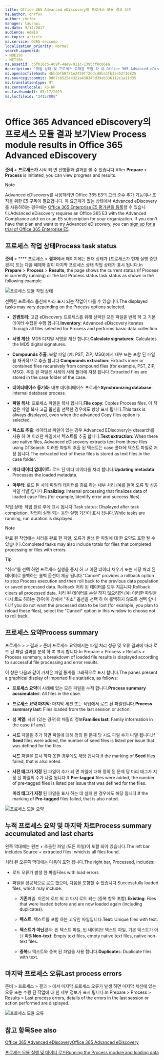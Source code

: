 ```yaml
---
title: Office 365 Advanced eDiscovery의 프로세스 모듈 결과 보기
ms.author: chrfox
author: chrfox
manager: laurawi
ms.date: 9/14/2017
audience: Admin
ms.topic: article
ms.service: O365-seccomp
localization_priority: Normal
search.appverid:
- MOE150
- MET150
ms.assetid: c6f016cb-409f-4ae9-911c-1395cf0c86ea
description: '작업 상태 및 프로세스 요약을 포함 하 여 Office 365 Advanced eDiscovery에서 실행 되는 프로세스 모듈의 결과를 찾는 방법에 대해 알아봅니다.  '
ms.openlocfilehash: 4bbdbf68f71e3459ff2ddcd8ba3fb33e52f16825
ms.sourcegitcommit: 9d67cb52544321a430343d39eb336112c1a11d35
ms.translationtype: MT
ms.contentlocale: ko-KR
ms.lasthandoff: 05/17/2019
ms.locfileid: "34157800"
---
```

# <a name="view-process-module-results-in-office-365-advanced-ediscovery"></a><span data-ttu-id="28c3a-103">Office 365 Advanced eDiscovery의 프로세스 모듈 결과 보기</span><span class="sxs-lookup"><span data-stu-id="28c3a-103">View Process module results in Office 365 Advanced eDiscovery</span></span>

<span data-ttu-id="28c3a-104">**준비** \> **프로세스가** 시작 되 면 진행률과 결과를 볼 수 있습니다.</span><span class="sxs-lookup"><span data-stu-id="28c3a-104">After **Prepare** \> **Process** is initiated, you can view progress and results.</span></span> 
  
> [!NOTE]
> <span data-ttu-id="28c3a-p101">Advanced eDiscovery를 사용하려면 Office 365 E3의 고급 준수 추가 기능이나 조직을 위한 E5 구독이 필요합니다. 이 요금제가 없는 상태에서 Advanced eDiscovery를 사용하려는 경우에는 [Office 365 Enterprise E5 평가판을 등록](https://go.microsoft.com/fwlink/p/?LinkID=698279)할 수 있습니다.</span><span class="sxs-lookup"><span data-stu-id="28c3a-p101">Advanced eDiscovery requires an Office 365 E3 with the Advanced Compliance add-on or an E5 subscription for your organization. If you don't have that plan and want to try Advanced eDiscovery, you can [sign up for a trial of Office 365 Enterprise E5](https://go.microsoft.com/fwlink/p/?LinkID=698279).</span></span> 
  
## <a name="process-task-status"></a><span data-ttu-id="28c3a-107">프로세스 작업 상태</span><span class="sxs-lookup"><span data-stu-id="28c3a-107">Process task status</span></span>

<span data-ttu-id="28c3a-108">**준비** \> \*\*\*\* 프로세스 \> **결과**에서 페이지에는 현재 상태가 (프로세스가 현재 실행 중인 경우) 또는 다음 예제와 같이 마지막 프로세스 상태 작업 상태가 표시 됩니다.</span><span class="sxs-lookup"><span data-stu-id="28c3a-108">In **Prepare** \> **Process** \> **Results**, the page shows the current status (if Process is currently running) or the last Process status task status as shown in the following example.</span></span>
  
![프로세스 모듈 작업 상태](media/9430f9e7-a4dd-47c7-ac2e-2c6a60fc948b.png)
  
<span data-ttu-id="28c3a-110">선택한 프로세스 옵션에 따라 표시 되는 작업이 다를 수 있습니다.</span><span class="sxs-lookup"><span data-stu-id="28c3a-110">The displayed tasks may vary depending on the Process options selected.</span></span> 
  
- <span data-ttu-id="28c3a-111">**인벤토리**: 고급 eDiscovery 프로세스를 위해 선택한 모든 파일을 반복 하 고 기본 데이터 수집을 수행 합니다.</span><span class="sxs-lookup"><span data-stu-id="28c3a-111">**Inventory**: Advanced eDiscovery iterates through all files selected for Process and performs basic data collection.</span></span>
    
- <span data-ttu-id="28c3a-112">**서명 계산**: MD5 디지털 서명을 계산 합니다.</span><span class="sxs-lookup"><span data-stu-id="28c3a-112">**Calculate signatures**: Calculates the MD5 digital signatures.</span></span>
    
- <span data-ttu-id="28c3a-113">**Compounds 추출**: 복합 파일 (예: PST, ZIP, MSG)에서 내부 또는 포함 된 파일을 재귀적으로 추출 합니다.</span><span class="sxs-lookup"><span data-stu-id="28c3a-113">**Compounds extraction**: Extracts inner or contained files recursively from compound files (for example, PST, ZIP, MSG).</span></span> <span data-ttu-id="28c3a-114">추출 된 파일은 사례의 사례 폴더에 저장 됩니다.</span><span class="sxs-lookup"><span data-stu-id="28c3a-114">Extracted files are stored in the case folder of the case.</span></span>
    
- <span data-ttu-id="28c3a-115">**데이터베이스 동기화**: 내부 데이터베이스 프로세스</span><span class="sxs-lookup"><span data-stu-id="28c3a-115">**Synchronizing database**: Internal database process.</span></span>
    
- <span data-ttu-id="28c3a-116">**파일 복사**: 프로세스 파일을 복사 합니다.</span><span class="sxs-lookup"><span data-stu-id="28c3a-116">**File copy**: Copies Process files.</span></span> <span data-ttu-id="28c3a-117">이 작업은 파일 복사 고급 옵션을 선택한 경우에도 항상 표시 됩니다.</span><span class="sxs-lookup"><span data-stu-id="28c3a-117">This task is always displayed, even when the advanced Copy files option is selected.</span></span>
    
- <span data-ttu-id="28c3a-118">**텍스트 추출**: 네이티브 파일이 있는 경우 Advanced EDiscovery는 dtsearch를 사용 하 여 이러한 파일에서 텍스트를 추출 합니다.</span><span class="sxs-lookup"><span data-stu-id="28c3a-118">**Text extraction**: When there are native files, Advanced eDiscovery extracts text from these files using DTSearch.</span></span> <span data-ttu-id="28c3a-119">이러한 파일의 추출 된 텍스트는 case 폴더에 텍스트 파일로 저장 됩니다.</span><span class="sxs-lookup"><span data-stu-id="28c3a-119">The extracted text of these files is stored as text files in the case folder.</span></span>
    
- <span data-ttu-id="28c3a-120">**메타 데이터 업데이트**: 로드 된 메타 데이터를 처리 합니다.</span><span class="sxs-lookup"><span data-stu-id="28c3a-120">**Updating metadata**: Processes the loaded metadata.</span></span> 
    
- <span data-ttu-id="28c3a-121">**마무리**: 로드 된 사례 파일의 데이터를 종료 하는 내부 처리 (예를 들어 오류 및 성공 파일 식별)입니다.</span><span class="sxs-lookup"><span data-stu-id="28c3a-121">**Finalizing**: Internal processing that finalizes data of loaded case files (for example, identify error and success files).</span></span> 
    
<span data-ttu-id="28c3a-122">작업 상태: 작업 완료 후에 표시 됩니다.</span><span class="sxs-lookup"><span data-stu-id="28c3a-122">Task status: Displayed after task completion.</span></span> <span data-ttu-id="28c3a-123">작업이 실행 되는 동안 실행 기간이 표시 됩니다.</span><span class="sxs-lookup"><span data-stu-id="28c3a-123">While tasks are running, run duration is displayed.</span></span>
  
> [!NOTE]
> <span data-ttu-id="28c3a-124">완료 된 작업에는 처리를 완료 한 파일, 오류가 발생 한 파일에 대 한 요약도 포함 될 수 있습니다.</span><span class="sxs-lookup"><span data-stu-id="28c3a-124">Completed tasks may also include totals for files that completed processing or files with errors.</span></span> 
  
> [!TIP]
> <span data-ttu-id="28c3a-125">"취소"를 선택 하면 프로세스 실행을 중지 하 고 이전 데이터 채우기 또는 저장 처리 된 데이터로 롤백하는 롤백 옵션이 제공 됩니다.</span><span class="sxs-lookup"><span data-stu-id="28c3a-125">"Cancel" provides a rollback option to stop Process execution and then roll back to the previous data population or saved processed data.</span></span> <span data-ttu-id="28c3a-126">Rollback 처리 된 데이터를 모두 지웁니다.</span><span class="sxs-lookup"><span data-stu-id="28c3a-126">Rollback clears all processed data.</span></span> <span data-ttu-id="28c3a-127">처리 된 데이터를 손실 하지 않으려면 (예: 이러한 파일을 다시 로드 하려는 경우)이 창에서 "취소" 옵션을 선택 하 여 롤백하지 않도록 선택 합니다.</span><span class="sxs-lookup"><span data-stu-id="28c3a-127">If you do not want the processed data to be lost (for example, you plan to reload these files), select the "Cancel" option in this window to choose not to roll back.</span></span> 
  
## <a name="process-summary"></a><span data-ttu-id="28c3a-128">프로세스 요약</span><span class="sxs-lookup"><span data-stu-id="28c3a-128">Process summary</span></span>

<span data-ttu-id="28c3a-129">프로세스 \> \> 결과 \> 준비 프로세스 요약에서는 파일 처리 성공 및 오류 결과에 따라 로드 된 파일 결과를 분석 하 여 표시 합니다.</span><span class="sxs-lookup"><span data-stu-id="28c3a-129">In Prepare \> Process \> Results \> Process summary, a breakdown of loaded file results is displayed according to successful file processing and error results.</span></span>
  
<span data-ttu-id="28c3a-130">이 창은 다음과 같이 가져온 파일 통계를 그래픽으로 표시 합니다.</span><span class="sxs-lookup"><span data-stu-id="28c3a-130">The panes present a graphical display of imported file statistics, as follows:</span></span>
  
- <span data-ttu-id="28c3a-131">**프로세스 요약**이 사례에 있는 모든 파일을 누적 합니다.</span><span class="sxs-lookup"><span data-stu-id="28c3a-131">**Process summary accumulate**d: All files in the case.</span></span>
    
- <span data-ttu-id="28c3a-132">**프로세스 요약 마지막**: 마지막 세션 또는 작업에서 로드 된 파일입니다.</span><span class="sxs-lookup"><span data-stu-id="28c3a-132">**Process summary last**: Files loaded from the last session or action.</span></span> 
    
- <span data-ttu-id="28c3a-133">**성 계열**: 사례 (있는 경우)의 패밀리 정보</span><span class="sxs-lookup"><span data-stu-id="28c3a-133">**Families last**: Family information in the case (if any).</span></span>
    
- <span data-ttu-id="28c3a-134">**시드** 파일을 추가 하면 파일에 대해 정의 된 문제 당 시드 파일 수가 나열 됩니다.</span><span class="sxs-lookup"><span data-stu-id="28c3a-134">If **Seed** files were added, the number of seed files is listed per issue that was defined for the files.</span></span> 
    
    <span data-ttu-id="28c3a-135">**시드** 파일을 표시 하지 못한 경우에도 해당 됩니다.</span><span class="sxs-lookup"><span data-stu-id="28c3a-135">If the marking of **Seed** files failed, that is also noted.</span></span> 
    
- <span data-ttu-id="28c3a-136">**사전 태그가 지정** 된 파일이 추가 되 면 파일에 대해 정의 된 문제 당 미리 태그가 지정 된 파일의 수가 나열 됩니다.</span><span class="sxs-lookup"><span data-stu-id="28c3a-136">If **Pre-tagged** files were added, the number of pre-tagged files is listed per issue that was defined for the files.</span></span> 
    
    <span data-ttu-id="28c3a-137">**미리 태그가 지정** 된 파일을 표시 하는 데 실패 한 경우에도 해당 됩니다.</span><span class="sxs-lookup"><span data-stu-id="28c3a-137">If the marking of **Pre-tagged** files failed, that is also noted.</span></span> 
    
![프로세스 모듈 요약](media/2086a691-9e3d-4117-beb2-a5c3a9a4cc94.png)
  
## <a name="process-summary-accumulated-and-last-charts"></a><span data-ttu-id="28c3a-139">누적 프로세스 요약 및 마지막 차트</span><span class="sxs-lookup"><span data-stu-id="28c3a-139">Process summary accumulated and last charts</span></span>

<span data-ttu-id="28c3a-140">왼쪽 막대에는 원본 + 추출한 파일 (모든 파일)이 포함 되어 있습니다.</span><span class="sxs-lookup"><span data-stu-id="28c3a-140">The left bar includes Source + extracted files: which is all files found.</span></span> 
  
<span data-ttu-id="28c3a-141">처리 된 오른쪽 막대에는 다음이 포함 됩니다.</span><span class="sxs-lookup"><span data-stu-id="28c3a-141">The right bar, Processed, includes:</span></span>
  
- <span data-ttu-id="28c3a-142">로드 오류가 발생 한 파일</span><span class="sxs-lookup"><span data-stu-id="28c3a-142">Files with load errors</span></span>
    
- <span data-ttu-id="28c3a-143">파일을 성공적으로 로드 했으며, 다음을 포함할 수 있습니다.</span><span class="sxs-lookup"><span data-stu-id="28c3a-143">Successfully loaded files, which may include:</span></span> 
    
  - <span data-ttu-id="28c3a-144">**기존**파일: 이전에 로드 되 고 다시 로드 되는 (중복 항목 포함).</span><span class="sxs-lookup"><span data-stu-id="28c3a-144">**Existing**: Files that were loaded before and are now loaded again (including duplicates).</span></span>
    
  - <span data-ttu-id="28c3a-145">**텍스트**: 텍스트를 포함 하는 고유한 파일입니다.</span><span class="sxs-lookup"><span data-stu-id="28c3a-145">**Text**: Unique files with text.</span></span>
    
  - <span data-ttu-id="28c3a-146">**텍스트가 아닌**경우: 빈 텍스트 파일, 빈 네이티브 텍스트 파일, 기본 텍스트가 아닌 파일</span><span class="sxs-lookup"><span data-stu-id="28c3a-146">**Non-text**: Empty text files, empty native text files, native non-text files.</span></span> 
    
  - <span data-ttu-id="28c3a-147">**중복**s: 텍스트와 중복 된 파일을 사용 합니다.</span><span class="sxs-lookup"><span data-stu-id="28c3a-147">**Duplicate**s: Duplicate files with text.</span></span>
    
## <a name="last-process-errors"></a><span data-ttu-id="28c3a-148">마지막 프로세스 오류</span><span class="sxs-lookup"><span data-stu-id="28c3a-148">Last process errors</span></span>

<span data-ttu-id="28c3a-149">준비 \> 프로세스 \> 결과 \> 에서 마지막 프로세스 오류가 발생 하면 마지막 세션에 있는 오류 또는 수행 된 작업에 대 한 세부 정보가 표시 됩니다.</span><span class="sxs-lookup"><span data-stu-id="28c3a-149">In Prepare \> Process \> Results \> Last process errors, details of the errors in the last session or action performed are displayed.</span></span>
  
![프로세스 모듈 오류](media/4771d0f4-4217-445a-9ba4-8b6541c5ad09.png)
  
## <a name="see-also"></a><span data-ttu-id="28c3a-151">참고 항목</span><span class="sxs-lookup"><span data-stu-id="28c3a-151">See also</span></span>

[<span data-ttu-id="28c3a-152">Office 365 Advanced eDiscovery</span><span class="sxs-lookup"><span data-stu-id="28c3a-152">Office 365 Advanced eDiscovery</span></span>](office-365-advanced-ediscovery.md)
  
[<span data-ttu-id="28c3a-153">프로세스 모듈 실행 및 데이터 로드</span><span class="sxs-lookup"><span data-stu-id="28c3a-153">Running the Process module and loading data</span></span>](run-the-process-module-and-load-data-in-advanced-ediscovery.md)

